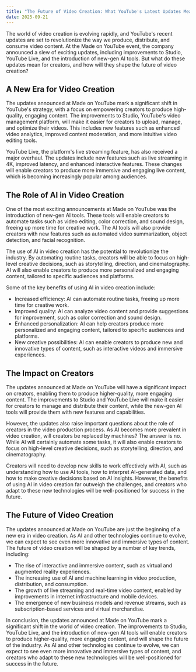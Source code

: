 ```yaml
---
title: "The Future of Video Creation: What YouTube's Latest Updates Mean for Creators"
date: 2025-09-21
---
```


The world of video creation is evolving rapidly, and YouTube's recent updates are set to revolutionize the way we produce, distribute, and consume video content. At the Made on YouTube event, the company announced a slew of exciting updates, including improvements to Studio, YouTube Live, and the introduction of new-gen AI tools. But what do these updates mean for creators, and how will they shape the future of video creation?

## A New Era for Video Creation
The updates announced at Made on YouTube mark a significant shift in YouTube's strategy, with a focus on empowering creators to produce high-quality, engaging content. The improvements to Studio, YouTube's video management platform, will make it easier for creators to upload, manage, and optimize their videos. This includes new features such as enhanced video analytics, improved content moderation, and more intuitive video editing tools.

YouTube Live, the platform's live streaming feature, has also received a major overhaul. The updates include new features such as live streaming in 4K, improved latency, and enhanced interactive features. These changes will enable creators to produce more immersive and engaging live content, which is becoming increasingly popular among audiences.

## The Role of AI in Video Creation
One of the most exciting announcements at Made on YouTube was the introduction of new-gen AI tools. These tools will enable creators to automate tasks such as video editing, color correction, and sound design, freeing up more time for creative work. The AI tools will also provide creators with new features such as automated video summarization, object detection, and facial recognition.

The use of AI in video creation has the potential to revolutionize the industry. By automating routine tasks, creators will be able to focus on high-level creative decisions, such as storytelling, direction, and cinematography. AI will also enable creators to produce more personalized and engaging content, tailored to specific audiences and platforms.

Some of the key benefits of using AI in video creation include:
* Increased efficiency: AI can automate routine tasks, freeing up more time for creative work.
* Improved quality: AI can analyze video content and provide suggestions for improvement, such as color correction and sound design.
* Enhanced personalization: AI can help creators produce more personalized and engaging content, tailored to specific audiences and platforms.
* New creative possibilities: AI can enable creators to produce new and innovative types of content, such as interactive videos and immersive experiences.

## The Impact on Creators
The updates announced at Made on YouTube will have a significant impact on creators, enabling them to produce higher-quality, more engaging content. The improvements to Studio and YouTube Live will make it easier for creators to manage and distribute their content, while the new-gen AI tools will provide them with new features and capabilities.

However, the updates also raise important questions about the role of creators in the video production process. As AI becomes more prevalent in video creation, will creators be replaced by machines? The answer is no. While AI will certainly automate some tasks, it will also enable creators to focus on high-level creative decisions, such as storytelling, direction, and cinematography.

Creators will need to develop new skills to work effectively with AI, such as understanding how to use AI tools, how to interpret AI-generated data, and how to make creative decisions based on AI insights. However, the benefits of using AI in video creation far outweigh the challenges, and creators who adapt to these new technologies will be well-positioned for success in the future.

## The Future of Video Creation
The updates announced at Made on YouTube are just the beginning of a new era in video creation. As AI and other technologies continue to evolve, we can expect to see even more innovative and immersive types of content. The future of video creation will be shaped by a number of key trends, including:
* The rise of interactive and immersive content, such as virtual and augmented reality experiences.
* The increasing use of AI and machine learning in video production, distribution, and consumption.
* The growth of live streaming and real-time video content, enabled by improvements in internet infrastructure and mobile devices.
* The emergence of new business models and revenue streams, such as subscription-based services and virtual merchandise.

In conclusion, the updates announced at Made on YouTube mark a significant shift in the world of video creation. The improvements to Studio, YouTube Live, and the introduction of new-gen AI tools will enable creators to produce higher-quality, more engaging content, and will shape the future of the industry. As AI and other technologies continue to evolve, we can expect to see even more innovative and immersive types of content, and creators who adapt to these new technologies will be well-positioned for success in the future.
